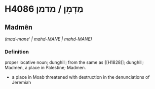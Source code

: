 # H4086 מַדְמֵן / מדמן

## Madmên

_(mad-mane' | mahd-MANE | mahd-MANE)_

### Definition

proper locative noun; dunghill; from the same as [[H1828]]; dunghill; Madmen, a place in Palestine; Madmen.

- a place in Moab threatened with destruction in the denunciations of Jeremiah
